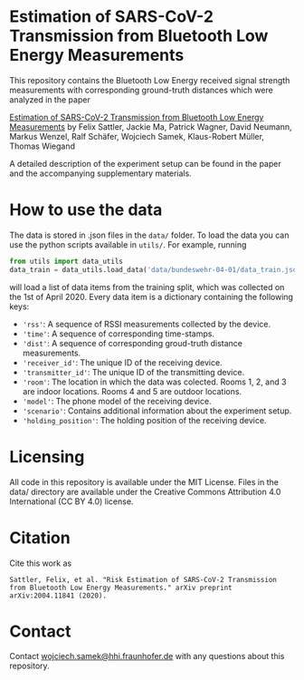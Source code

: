 # Estimation of SARS-CoV-2 Transmission from Bluetooth Low Energy Measurements


This repository contains the Bluetooth Low Energy received signal strength measurements with corresponding ground-truth distances which were analyzed in the paper

[Estimation of SARS-CoV-2 Transmission from Bluetooth Low Energy Measurements](https://arxiv.org/abs/2004.11841)
by Felix Sattler, Jackie Ma, Patrick Wagner, David Neumann, Markus Wenzel, Ralf Schäfer, Wojciech Samek, Klaus-Robert Müller, Thomas Wiegand

A detailed description of the experiment setup can be found in the paper and the accompanying supplementary materials.

# How to use the data
The data is stored in .json files in the `data/` folder. To load the data you can use the python scripts available in `utils/`. For example, running

```python
from utils import data_utils
data_train = data_utils.load_data('data/bundeswehr-04-01/data_train.json')
```

will load a list of data items from the training split, which was collected on the 1st of April 2020. Every data item is a dictionary containing the following keys:

- `'rss'`: A sequence of RSSI measurements collected by the device.
- `'time'`: A sequence of corresponding time-stamps.
- `'dist'`: A sequence of corresponding groud-truth distance measurements.
- `'receiver_id'`: The unique ID of the receiving device.
- `'transmitter_id'`: The unique ID of the transmitting device.
- `'room'`: The location in which the data was colected. Rooms 1, 2, and 3 are indoor locations. Rooms 4 and 5 are outdoor locations.
- `'model'`: The phone model of the receiving device.
- `'scenario'`: Contains additional information about the experiment setup.
- `'holding_position'`: The holding position of the receiving device.


# Licensing

All code in this repository is available under the MIT License. Files in the data/ directory are available under the Creative Commons Attribution 4.0 International (CC BY 4.0) license.


# Citation
Cite this work as 

```
Sattler, Felix, et al. "Risk Estimation of SARS-CoV-2 Transmission from Bluetooth Low Energy Measurements." arXiv preprint arXiv:2004.11841 (2020).
```


# Contact

Contact wojciech.samek@hhi.fraunhofer.de with any questions about this repository.

